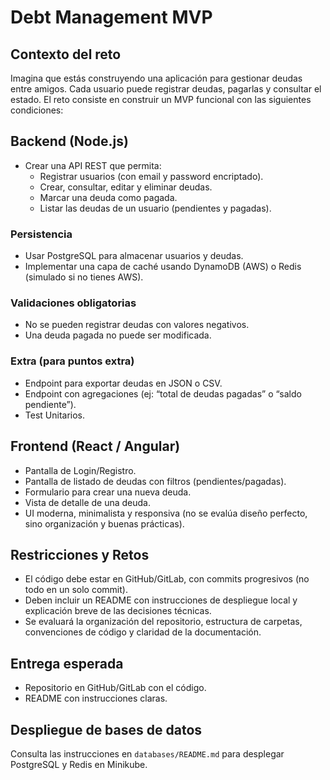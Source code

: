 # Debt Management MVP

## Contexto del reto
Imagina que estás construyendo una aplicación para gestionar deudas entre amigos. Cada usuario puede registrar deudas, pagarlas y consultar el estado. El reto consiste en construir un MVP funcional con las siguientes condiciones:

## Backend (Node.js)
- Crear una API REST que permita:
  - Registrar usuarios (con email y password encriptado).
  - Crear, consultar, editar y eliminar deudas.
  - Marcar una deuda como pagada.
  - Listar las deudas de un usuario (pendientes y pagadas).

### Persistencia
- Usar PostgreSQL para almacenar usuarios y deudas.
- Implementar una capa de caché usando DynamoDB (AWS) o Redis (simulado si no tienes AWS).

### Validaciones obligatorias
- No se pueden registrar deudas con valores negativos.
- Una deuda pagada no puede ser modificada.

### Extra (para puntos extra)
- Endpoint para exportar deudas en JSON o CSV.
- Endpoint con agregaciones (ej: “total de deudas pagadas” o “saldo pendiente”).
- Test Unitarios.

## Frontend (React / Angular)
- Pantalla de Login/Registro.
- Pantalla de listado de deudas con filtros (pendientes/pagadas).
- Formulario para crear una nueva deuda.
- Vista de detalle de una deuda.
- UI moderna, minimalista y responsiva (no se evalúa diseño perfecto, sino organización y buenas prácticas).

## Restricciones y Retos
- El código debe estar en GitHub/GitLab, con commits progresivos (no todo en un solo commit).
- Deben incluir un README con instrucciones de despliegue local y explicación breve de las decisiones técnicas.
- Se evaluará la organización del repositorio, estructura de carpetas, convenciones de código y claridad de la documentación.

## Entrega esperada
- Repositorio en GitHub/GitLab con el código.
- README con instrucciones claras.

## Despliegue de bases de datos

Consulta las instrucciones en `databases/README.md` para desplegar PostgreSQL y Redis en Minikube.
